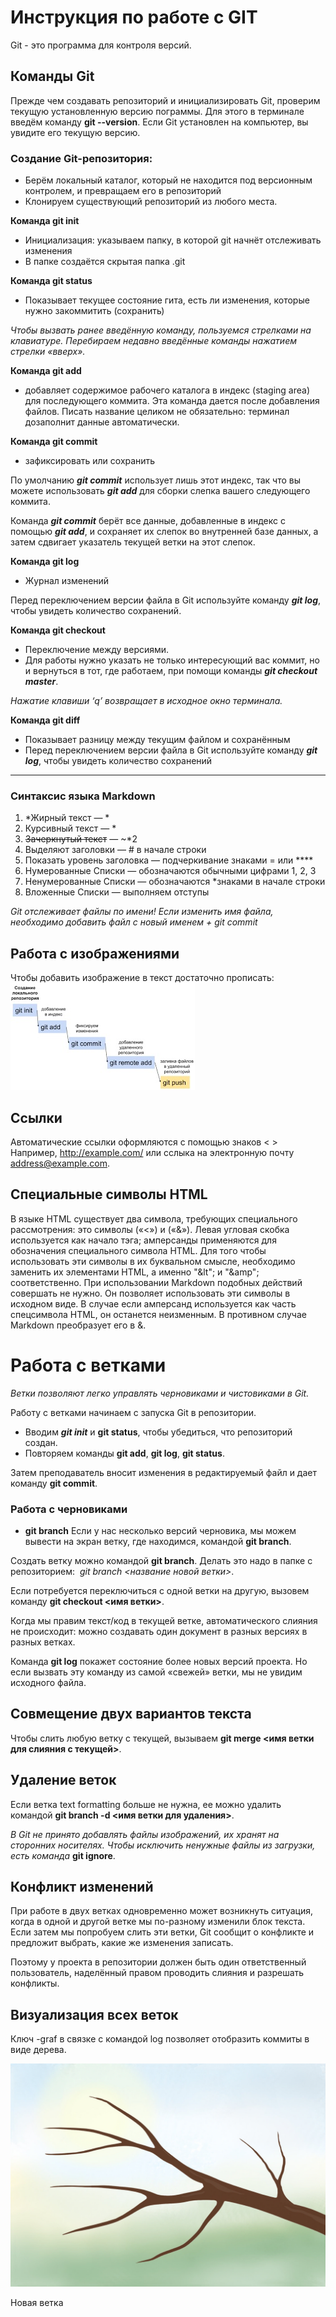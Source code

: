 # Инструкция по работе с GIT

Git - это программа для контроля версий.

## Команды Git

Прежде чем создавать репозиторий и инициализировать Git, проверим текущую установленную версию пограммы. Для этого в терминале введём команду **git --version**.
Если Git установлен на компьютер, вы увидите его текущую версию.

### Создание Git-репозитория:
* Берём локальный каталог, который не находится под версионным контролем, и превращаем его в репозиторий
* Клонируем существующий репозиторий из любого места.

**Команда git init**
* Инициализация: указываем папку, в которой git начнёт отслеживать изменения
* В папке создаётся скрытая папка .git

**Команда git status**
* Показывает текущее состояние гита, есть 
ли изменения, которые нужно закоммитить 
(сохранить)

*Чтобы вызвать ранее введённую команду, 
пользуемся стрелками на клавиатуре. 
Перебираем недавно введённые команды 
нажатием стрелки «вверх».*

**Команда git add**
* добавляет содержимое рабочего каталога в индекс (staging area) для последующего коммита. Эта команда дается после добавления файлов. Писать название целиком не обязательно: терминал дозаполнит данные автоматически.

**Команда git commit**
* зафиксировать или сохранить

По умолчанию ***git commit*** использует лишь этот индекс, так что вы можете использовать ***git add*** для сборки слепка вашего следующего коммита.

Команда ***git commit*** берёт все данные, добавленные в индекс с помощью ***git add***, и сохраняет их слепок во внутренней базе данных, а затем сдвигает указатель текущей ветки на этот слепок.

**Команда git log**
* Журнал изменений

Перед переключением версии файла в Git используйте команду ***git log***, чтобы увидеть количество сохранений.

**Команда git checkout**
* Переключение между версиями. 
* Для работы нужно указать не только интересующий вас коммит, но и вернуться в тот, где работаем, при помощи команды ***git checkout master***.

*Нажатие клавиши ‘q’ возвращает 
в исходное окно терминала.*

**Команда git diff**
* Показывает разницу между текущим файлом 
и сохранённым
* Перед переключением версии файла в Git используйте команду ***git log***, чтобы увидеть количество сохранений

---

### Синтаксис языка Markdown
1. *Жирный текст — *
2.  Курсивный текст — *
3. ~~Зачеркнутый текст~~ — ~*2
4. Выделяют заголовки — # в начале строки
5. Показать уровень заголовка — подчеркивание знаками = или ****
6. Нумерованные Списки — обозначаются обычными цифрами 1, 2, 3
7. Ненумерованные Списки — обозначаются *знаками в начале строки
8. Вложенные Списки — выполняем отступы

*Git отслеживает файлы по имени! 
Если изменить имя файла, необходимо добавить файл с новый именем + git commit*

## Работа с изображениями

Чтобы добавить изображение в текст достаточно прописать:
![Это схема работы с гитом](Схема.jpg)

## Ссылки

Автоматические ссылки оформляются с помощью знаков < >
Например, <http://example.com/> или сслыка на электронную почту <address@example.com>.

## Специальные символы HTML
В языке HTML существует два символа, требующих специального рассмотрения: это символы («<») и («&»). Левая угловая скобка используется как начало тэга; амперсанды применяются для обозначения специального символа HTML. Для того чтобы использовать эти символы в их буквальном смысле, необходимо заменить их элементами HTML, а именно "&lt"; и "&amp"; соответственно. При использовании Markdown подобных действий совершать не нужно. Он позволяет использовать эти символы в исходном виде. В случае если амперсанд используется как часть спецсимвола HTML, он останется неизменным. В противном случае Markdown преобразует его в &amp;.

# Работа с ветками

*Ветки позволяют легко управлять черновиками и чистовиками в Git.*

Работу с ветками начинаем с запуска Git в репозитории. 
* Вводим ***git init*** и **git status**, чтобы убедиться, что репозиторий создан.
* Повторяем команды **git add**, **git log**, **git status**.

Затем преподаватель вносит изменения в редактируемый файл и дает команду **git commit**.

### Работа с черновиками

* **git branch**
Если у нас несколько версий черновика, мы 
можем вывести на экран ветку, где находимся, 
командой **git branch**.

Создать ветку можно командой **git branch**. Делать это надо в папке с репозиторием: 
*git branch <название новой ветки>*.

Если потребуется переключиться с одной ветки на другую, вызовем команду **git checkout <имя ветки>**.

Когда мы правим текст/код в текущей ветке, автоматического слияния не происходит: можно создавать один документ в разных версиях в разных ветках. 

Команда **git log** покажет состояние более новых версий проекта. Но если вызвать эту команду из самой «свежей» ветки, мы не увидим исходного файла.

## Совмещение двух вариантов текста

Чтобы слить любую ветку с текущей, вызываем **git merge <имя ветки для слияния с текущей>**.

## Удаление веток

Если ветка text formatting больше не нужна, ее можно удалить командой **git branch -d <имя ветки для удаления>**.

*В Git не принято добавлять файлы изображений, их хранят на сторонних носителях. Чтобы исключить ненужные файлы из загрузки, есть команда* **git ignore**.

## Конфликт изменений

При работе в двух ветках одновременно может возникнуть ситуация, когда в одной и другой ветке мы по-разному изменили блок текста. Если затем мы попробуем слить эти ветки, Git сообщит о конфликте и предложит выбрать, какие же изменения записать. 

Поэтому у проекта в репозитории должен быть один ответственный пользователь, наделённый правом проводить слияния и разрешать конфликты.

## Визуализация всех веток



Ключ -graf в связке с командой log позволяет отобразить коммиты в виде дерева.


![Ветка](%D0%92%D0%B5%D1%82%D0%BA%D0%B0.jpg)

Новая ветка